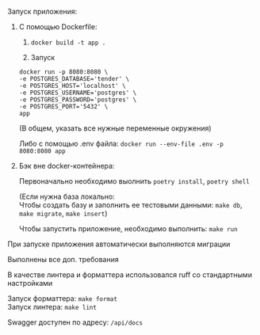 Запуск приложения:
1) С помощью Dockerfile:  
    1) `docker build -t app .`  

    2) Запуск
    ```
    docker run -p 8080:8080 \
    -e POSTGRES_DATABASE='tender' \
    -e POSTGRES_HOST='localhost' \
    -e POSTGRES_USERNAME='postgres' \
    -e POSTGRES_PASSWORD='postgres' \
    -e POSTGRES_PORT='5432' \
    app
    ```
    (В общем, указать все нужные переменные окружения)

    Либо с помощью .env файла:
    `docker run --env-file .env -p 8080:8080 app`

2) Бэк вне docker-контейнера:  

    Первоначально необходимо выолнить `poetry install`, `poetry shell`

    (Если нужна база локально:  
    Чтобы создать базу и заполнить ее тестовыми данными: `make db`, `make migrate`, `make insert`)

    Чтобы запустить приложение, необходимо выполнить: `make run`

 

При запуске приложения автоматически выполняются миграции

Выполнены все доп. требования  

В качестве линтера и форматтера использовался ruff со стандартными настройками  

Запуск форматтера: `make format`  
Запуск линтера: `make lint`

Swagger доступен по адресу: `/api/docs`